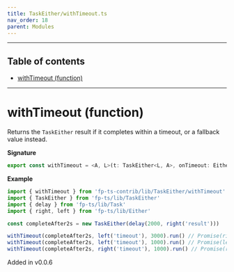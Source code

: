 ```yaml
---
title: TaskEither/withTimeout.ts
nav_order: 18
parent: Modules
---
```


---

<h2 class="text-delta">Table of contents</h2>

- [withTimeout (function)](#withtimeout-function)

---

# withTimeout (function)

Returns the `TaskEither` result if it completes within a timeout, or a fallback value instead.

**Signature**

```ts
export const withTimeout = <A, L>(t: TaskEither<L, A>, onTimeout: Either<L, A>, millis: number): TaskEither<L, A> => ...
```

**Example**

```ts
import { withTimeout } from 'fp-ts-contrib/lib/TaskEither/withTimeout'
import { TaskEither } from 'fp-ts/lib/TaskEither'
import { delay } from 'fp-ts/lib/Task'
import { right, left } from 'fp-ts/lib/Either'

const completeAfter2s = new TaskEither(delay(2000, right('result')))

withTimeout(completeAfter2s, left('timeout'), 3000).run() // Promise(right('result'))
withTimeout(completeAfter2s, left('timeout'), 1000).run() // Promise(left('timeout'))
withTimeout(completeAfter2s, right('timeout'), 1000).run() // Promise(right('timeout'))
```

Added in v0.0.6
